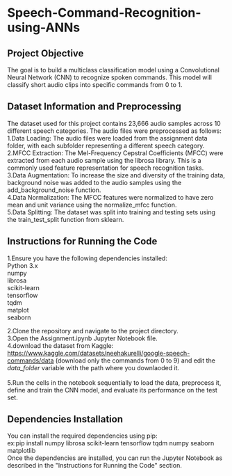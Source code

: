 # Speech-Command-Recognition-using-ANNs

## Project Objective
The goal is to build a multiclass classification model using a Convolutional Neural Network (CNN) to recognize spoken commands. This model will classify short audio clips into specific commands from 0 to 1.
## Dataset Information and Preprocessing
The dataset used for this project contains 23,666 audio samples across 10 different speech categories. The audio files were preprocessed as follows:
1.Data Loading: The audio files were loaded from the assignment data folder, with each subfolder representing a different speech category. <br>
2.MFCC Extraction: The Mel-Frequency Cepstral Coefficients (MFCC) were extracted from each audio sample using the librosa library. This is a commonly used feature representation for speech recognition tasks.<br>
3.Data Augmentation: To increase the size and diversity of the training data, background noise was added to the audio samples using the add_background_noise function.<br>
4.Data Normalization: The MFCC features were normalized to have zero mean and unit variance using the normalize_mfcc function.<br>
5.Data Splitting: The dataset was split into training and testing sets using the train_test_split function from sklearn.<br>

## Instructions for Running the Code<br>

1.Ensure you have the following dependencies installed:<br>
  Python 3.x<br>
  numpy<br>
  librosa<br>
  scikit-learn<br>
  tensorflow<br>
  tqdm<br>
  matplot<br>
  seaborn<br>

2.Clone the repository and navigate to the project directory.<br>
3.Open the Assignment.ipynb Jupyter Notebook file.<br>
4.download the dataset from Kaggle: https://www.kaggle.com/datasets/neehakurelli/google-speech-commands/data (download only the commands from 0 to 9) and edit the *data_folder* variable with the path where you downlaoded it. <br>
<br>
5.Run the cells in the notebook sequentially to load the data, preprocess it, define and train the CNN model, and evaluate its performance on the test set. <br>

## Dependencies Installation<br>
You can install the required dependencies using pip:<br>
ex:pip install numpy librosa scikit-learn tensorflow tqdm numpy seaborn matplotlib<br>
Once the dependencies are installed, you can run the Jupyter Notebook as described in the "Instructions for Running the Code" section.<br>
